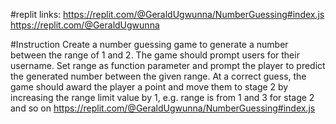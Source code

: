 #replit links:
https://replit.com/@GeraldUgwunna/NumberGuessing#index.js
https://replit.com/@GeraldUgwunna

#Instruction
Create a number guessing game to generate a number between the range of 1 and 2. The game should prompt users for their username.
Set range as function parameter and prompt the player to predict the generated number between the given range. At a correct guess, the game should award the player a point and move them to stage 2 by increasing the range limit value by 1, e.g. range is from 1 and 3 for stage 2 and so on
https://replit.com/@GeraldUgwunna/NumberGuessing#index.js
